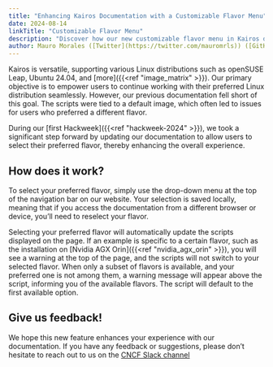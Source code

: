```yaml
---
title: "Enhancing Kairos Documentation with a Customizable Flavor Menu"
date: 2024-08-14
linkTitle: "Customizable Flavor Menu"
description: "Discover how our new customizable flavor menu in Kairos documentation streamlines your experience by allowing you to select your preferred Linux distribution."
author: Mauro Morales ([Twitter](https://twitter.com/mauromrls)) ([GitHub](https://github.com/mauromorales))
---
```


Kairos is versatile, supporting various Linux distributions such as openSUSE Leap, Ubuntu 24.04, and [more]({{<ref "image_matrix" >}}). Our primary objective is to empower users to continue working with their preferred Linux distribution seamlessly. However, our previous documentation fell short of this goal. The scripts were tied to a default image, which often led to issues for users who preferred a different flavor.

During our [first Hackweek]({{<ref "hackweek-2024" >}}), we took a significant step forward by updating our documentation to allow users to select their preferred flavor, thereby enhancing the overall experience.

## How does it work?

To select your preferred flavor, simply use the drop-down menu at the top of the navigation bar on our website. Your selection is saved locally, meaning that if you access the documentation from a different browser or device, you’ll need to reselect your flavor.

Selecting your preferred flavor will automatically update the scripts displayed on the page. If an example is specific to a certain flavor, such as the installation on [Nvidia AGX Orin]({{<ref "nvidia_agx_orin" >}}), you will see a warning at the top of the page, and the scripts will not switch to your selected flavor. When only a subset of flavors is available, and your preferred one is not among them, a warning message will appear above the script, informing you of the available flavors. The script will default to the first available option.

## Give us feedback!

We hope this new feature enhances your experience with our documentation. If you have any feedback or suggestions, please don’t hesitate to reach out to us on the [CNCF Slack channel](https://cloud-native.slack.com/archives/C0707M8UEU8)